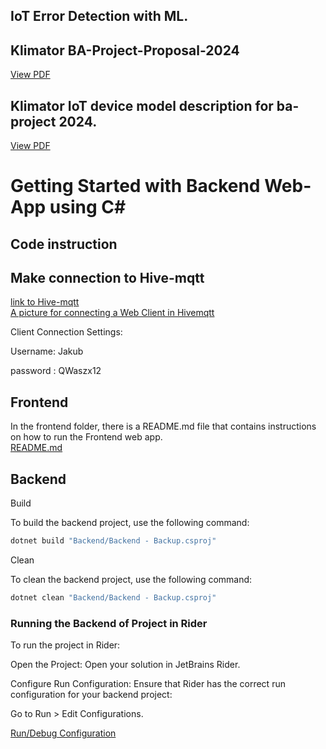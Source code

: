 ## IoT Error Detection with ML.
## Klimator BA-Project-Proposal-2024
[View PDF](./Backend/Files/PDF%20files/Klimator%20BA-Project-Proposal-2024.pdf)
## Klimator IoT device model description for ba-project 2024.
[View PDF](./Backend/Files/PDF%20files/Klimator%20IoT%20device%20model%20description%20for%20ba-project%202024.pdf)
# Getting Started with Backend Web-App using C#
## Code instruction
## Make connection to Hive-mqtt
[link to Hive-mqtt](https://console.hivemq.cloud/clusters/free/9560e98a5b614e8cb8e275293952641a/web-client )  
[A picture for connecting a Web Client in Hivemqtt](./Backend/Files/Hivemqtt.png) 

Client Connection Settings: 

Username: Jakub

password : QWaszx12
## Frontend
In the frontend folder, there is a README.md file that contains instructions on how to run the Frontend web app.\
[README.md](Frontend/README.md) 
## Backend 
Build

To build the backend project, use the following command:
```sh
dotnet build "Backend/Backend - Backup.csproj"
```
Clean

To clean the backend project, use the following command:
```sh
dotnet clean "Backend/Backend - Backup.csproj"
```

### Running the Backend of Project in Rider
To run the project in Rider:

Open the Project:
Open your solution in JetBrains Rider.

Configure Run Configuration:
Ensure that Rider has the correct run configuration for your backend project:

Go to Run > Edit Configurations.

[Run/Debug Configuration](./Backend/Files/configuration%20.png)